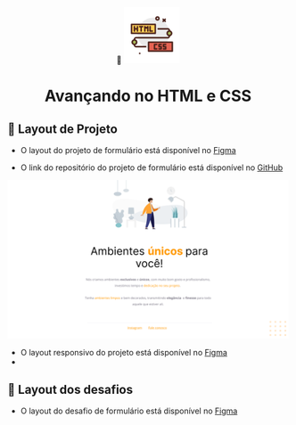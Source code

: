 <div align="center">
  <div>
    🔗 <img src="https://github.com/Gelzieny/formacao-explorer/blob/main/html_introduction/image/image.png?raw=true" alt="Logo do html e css" width="100px"/> 
  </div>
  <h1>Avançando no HTML e CSS</h1>
</div>


## 🎨 Layout de Projeto

- O layout do projeto de formulário está disponível no [Figma](<https://www.figma.com/design/hTDlWDBovQVmDdoy9PJIFb/Explorer-Stage-03-Projeto-01-(Copy)?node-id=0-1&node-type=canvas&t=8TbnkqgNknyGSkDV-0>)

- O link do repositório do projeto de formulário está disponível no [GitHub](<https://github.com/Gelzieny/formacao-explorer/tree/main/advanced_html/projetos/Formulario>)

<img alt="Formulario" title="#Formulario" src="https://github.com/Gelzieny/formacao-explorer/blob/main/html_introduction/image/Projeto%2001.png?raw=true" >


- O layout responsivo do projeto está disponível no [Figma](<https://www.figma.com/design/3cR8KQ7kAYQQJvsDZPO9Qr/Explorer-Stage-03-Projeto-02-(Copy)?node-id=203-412&node-type=canvas&t=Co3p1RqRsC5KFXsb-0>)
- 

## 🎨 Layout dos desafios

- O layout do desafio de formulário está disponível no [Figma](<https://www.figma.com/design/6VyXERHta0rvWAS1aOfG3k/Stage-03---Formul%C3%A1rio-intermedi%C3%A1rio-(Copy)?node-id=3-4&node-type=frame&t=YiLWV9U4UkbqqHv2-0>)

<!-- - O link do repositório do desafio de formulário está disponível no [GitHub](<https://github.com/Gelzieny/formacao-explorer/tree/main/advanced_html/projetos>)

<img alt="Projeto 01" title="#Projeto1" src="https://github.com/Gelzieny/formacao-explorer/blob/main/html_introduction/image/Projeto%2001.png?raw=true" > -->